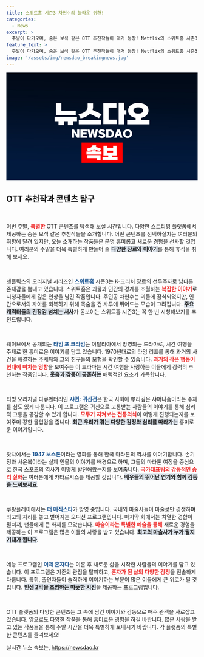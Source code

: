 ```yaml
---
title: 스위트홈 시즌3 차현수의 놀라운 귀환!
categories:
  - News
excerpt: >
  주말이 다가오며, 숨은 보석 같은 OTT 추천작들이 대거 등장! Netflix의 스위트홈 시즌3의 귀환, 웨이브의 시간 여행 드라마 타임 포 크라임, 티빙의 감동 다큐 샤먼: 귀신전 등 놓치면 후회할 진귀한 작품들로 털어놓는 주말의 즐거움을 더해보세요!
feature_text: >
  주말이 다가오며, 숨은 보석 같은 OTT 추천작들이 대거 등장! Netflix의 스위트홈 시즌3의 귀환, 웨이브의 시간 여행 드라마 타임 포 크라임, 티빙의 감동 다큐 샤먼: 귀신전 등 놓치면 후회할 진귀한 작품들로 털어놓는 주말의 즐거움을 더해보세요!
image: '/assets/img/newsdao_breakingnews.jpg'
---
```


<p><img src="/assets/img/newsdao_breakingnews.jpg" alt="ontimetimes 속보" /></p>

<h2 data-ke-size="size26">OTT 추천작과 콘텐츠 탐구</h2>

<p data-ke-size="size16">&nbsp;</p>

<p>이번 주말, <b><span style="color: #ee2323;">특별한</span></b> OTT 콘텐츠를 탐색해 보실 시간입니다. 다양한 스트리밍 플랫폼에서 제공하는 숨은 보석 같은 추천작들을 소개합니다. 어떤 콘텐츠를 선택하실지는 여러분의 취향에 달려 있지만, 오늘 소개하는 작품들은 분명 흥미롭고 새로운 경험을 선사할 것입니다. 여러분의 주말을 더욱 특별하게 만들어 줄 <b><span style="background-color: #21538527;">다양한 장르와 이야기</span></b>를 통해 휴식을 취해 보세요.</p>

<p data-ke-size="size16">&nbsp;</p>

<p>넷플릭스의 오리지널 시리즈인 <b><span style="color: #1a5490;">스위트홈</span></b> 시즌3는 K-크리처 장르의 선두주자로 남다른 존재감을 뽐내고 있습니다. 스위트홈은 괴물과 인간의 경계를 초월하는 <b><span style="color: #ee2323;">복잡한 이야기</span></b>로 시청자들에게 깊은 인상을 남긴 작품입니다. 주인공 차현수는 괴물에 잠식되었지만, 인간으로서의 자아를 회복하기 위해 목숨을 건 사투에 뛰어드는 모습이 그려집니다. <b><span style="background-color: #21538527;">주요 캐릭터들의 긴장감 넘치는 서사</span></b>가 돋보이는 스위트홈 시즌3는 꼭 한 번 시청해보기를 추천드립니다.</p>

<p data-ke-size="size16">&nbsp;</p>

<p>웨이브에서 공개되는 <b><span style="color: #1a5490;">타임 포 크라임</span></b>는 이탈리아에서 방영되는 드라마로, 시간 여행을 주제로 한 흥미로운 이야기를 담고 있습니다. 1970년대로의 타임 리프를 통해 과거의 사건을 해결하는 주세페와 그의 친구들의 모험을 확인할 수 있습니다. <b><span style="color: #ee2323;">과거의 작은 행동이 현대에 미치는 영향</span></b>을 보여주는 이 드라마는 시간 여행을 사랑하는 이들에게 강력히 추천하는 작품입니다. <b><span style="background-color: #21538527;">웃음과 감동이 공존하는</span></b> 매력적인 요소가 가득합니다.</p>

<p data-ke-size="size16">&nbsp;</p>

<p>티빙 오리지널 다큐멘터리인 <b><span style="color: #1a5490;">샤먼: 귀신전</span></b>은 한국 사회에 뿌리깊은 샤머니즘이라는 주제를 심도 있게 다룹니다. 이 프로그램은 귀신으로 고통받는 사람들의 이야기를 통해 심리적 고통을 공감할 수 있게 합니다. <b><span style="color: #ee2323;">모두가 지켜보는 전통의식</span></b>이 어떻게 진행되는지를 보여주며 강한 몰입감을 줍니다. <b><span style="background-color: #21538527;">최근 우리가 겪는 다양한 감정와 심리를 따라가는</span></b> 흥미로운 이야기입니다.</p>

<p data-ke-size="size16">&nbsp;</p>

<p>왓챠에서는 <b><span style="color: #1a5490;">1947 보스톤</span></b>이라는 영화를 통해 한국 마라톤의 역사를 이야기합니다. 손기정과 서윤복이라는 실제 인물의 이야기를 배경으로 하며, 그들의 마라톤 여정을 중심으로 한국 스포츠의 역사가 어떻게 발전해왔는지를 보여줍니다. <b><span style="color: #ee2323;">국가대표팀의 감동적인 승리 실화</span></b>는 여러분에게 카타르시스를 제공할 것입니다. <b><span style="background-color: #21538527;">배우들의 뛰어난 연기와 함께 감동을 느껴보세요</span></b>.</p>

<p data-ke-size="size16">&nbsp;</p>

<p>쿠팡플레이에서는 <b><span style="color: #1a5490;">더 매직스타</span></b>가 방영 중입니다. 국내외 마술사들이 마술로만 경쟁하며 최고의 자리를 놓고 벌어지는 오디션 프로그램입니다. 마지막 회에서는 치열한 경합이 펼쳐져, 팬들에게 큰 화제를 모았습니다. <b><span style="color: #ee2323;">마술이라는 특별한 예술을 통해</span></b> 새로운 경험을 제공하는 이 프로그램은 많은 이들의 사랑을 받고 있습니다. <b><span style="background-color: #21538527;">최고의 마술사가 누가 될지 기대가 됩니다</span></b>.</p>

<p data-ke-size="size16">&nbsp;</p>

<p>예능 프로그램인 <b><span style="color: #1a5490;">이제 혼자다</span></b>는 이혼 후 새로운 삶을 시작한 사람들의 이야기를 담고 있습니다. 이 프로그램은 기존의 관점을 탈피하고, <b><span style="color: #ee2323;">혼자가 된 삶의 다양한 감정</span></b>을 진솔하게 다룹니다. 특히, 출연자들이 솔직하게 이야기하는 부분이 많은 이들에게 큰 위로가 될 것입니다. <b><span style="background-color: #21538527;">인생 2막을 조명하는 따뜻한 시선</span></b>을 제공하는 프로그램입니다.</p>

<p data-ke-size="size16">&nbsp;</p>

<p>OTT 플랫폼의 다양한 콘텐츠는 그 속에 담긴 이야기와 감동으로 매주 관객을 사로잡고 있습니다. 앞으로도 다양한 작품을 통해 흥미로운 경험을 하길 바랍니다. 많은 사랑을 받고 있는 작품들을 통해 주말 시간을 더욱 특별하게 보내시기 바랍니다. 각 플랫폼의 특별한 콘텐츠를 즐겨보세요!</p>
실시간 뉴스 속보는, <a href="https://newsdao.kr" rel="dofollow">https://newsdao.kr</a>


